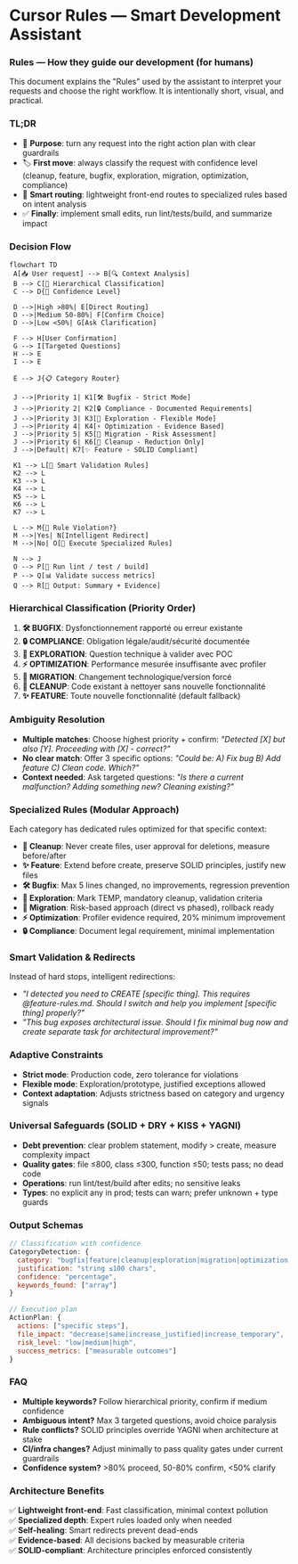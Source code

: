 # Cursor Rules — Smart Development Assistant

### Rules — How they guide our development (for humans)
This document explains the "Rules" used by the assistant to interpret your requests and choose the right workflow. It is intentionally short, visual, and practical.

### TL;DR
- 🧭 **Purpose**: turn any request into the right action plan with clear guardrails
- 🏷️ **First move**: always classify the request with confidence level (cleanup, feature, bugfix, exploration, migration, optimization, compliance)
- 🎯 **Smart routing**: lightweight front-end routes to specialized rules based on intent analysis
- ✅ **Finally**: implement small edits, run lint/tests/build, and summarize impact

### Decision Flow
```mermaid
flowchart TD
 A[📥 User request] --> B[🔍 Context Analysis]
 B --> C[🧩 Hierarchical Classification]
 C --> D{🎯 Confidence Level}
 
 D -->|High >80%| E[Direct Routing]
 D -->|Medium 50-80%| F[Confirm Choice]
 D -->|Low <50%| G[Ask Clarification]
 
 F --> H[User Confirmation]
 G --> I[Targeted Questions]
 H --> E
 I --> E
 
 E --> J{📋 Category Router}
 
 J -->|Priority 1| K1[🛠️ Bugfix - Strict Mode]
 J -->|Priority 2| K2[🔒 Compliance - Documented Requirements]
 J -->|Priority 3| K3[🧪 Exploration - Flexible Mode]
 J -->|Priority 4| K4[⚡ Optimization - Evidence Based]
 J -->|Priority 5| K5[🚚 Migration - Risk Assessment]
 J -->|Priority 6| K6[🧽 Cleanup - Reduction Only]
 J -->|Default| K7[✨ Feature - SOLID Compliant]
 
 K1 --> L[🔄 Smart Validation Rules]
 K2 --> L
 K3 --> L
 K4 --> L
 K5 --> L
 K6 --> L
 K7 --> L
 
 L --> M{🚨 Rule Violation?}
 M -->|Yes| N[Intelligent Redirect]
 M -->|No| O[🧾 Execute Specialized Rules]
 
 N --> J
 O --> P[🔁 Run lint / test / build]
 P --> Q[📊 Validate success metrics]
 Q --> R[🧩 Output: Summary + Evidence]
```

### Hierarchical Classification (Priority Order)
1. **🛠️ BUGFIX**: Dysfonctionnement rapporté ou erreur existante
2. **🔒 COMPLIANCE**: Obligation légale/audit/sécurité documentée  
3. **🧪 EXPLORATION**: Question technique à valider avec POC
4. **⚡ OPTIMIZATION**: Performance mesurée insuffisante avec profiler
5. **🚚 MIGRATION**: Changement technologique/version forcé
6. **🧽 CLEANUP**: Code existant à nettoyer sans nouvelle fonctionnalité
7. **✨ FEATURE**: Toute nouvelle fonctionnalité (default fallback)

### Ambiguity Resolution
- **Multiple matches**: Choose highest priority + confirm: *"Detected [X] but also [Y]. Proceeding with [X] - correct?"*
- **No clear match**: Offer 3 specific options: *"Could be: A) Fix bug B) Add feature C) Clean code. Which?"*
- **Context needed**: Ask targeted questions: *"Is there a current malfunction? Adding something new? Cleaning existing?"*

### Specialized Rules (Modular Approach)
Each category has dedicated rules optimized for that specific context:

- **🧽 Cleanup**: Never create files, user approval for deletions, measure before/after
- **✨ Feature**: Extend before create, preserve SOLID principles, justify new files
- **🛠️ Bugfix**: Max 5 lines changed, no improvements, regression prevention
- **🧪 Exploration**: Mark TEMP, mandatory cleanup, validation criteria
- **🚚 Migration**: Risk-based approach (direct vs phased), rollback ready
- **⚡ Optimization**: Profiler evidence required, 20% minimum improvement
- **🔒 Compliance**: Document legal requirement, minimal implementation

### Smart Validation & Redirects
Instead of hard stops, intelligent redirections:
- *"I detected you need to CREATE [specific thing]. This requires @feature-rules.md. Should I switch and help you implement [specific thing] properly?"*
- *"This bug exposes architectural issue. Should I fix minimal bug now and create separate task for architectural improvement?"*

### Adaptive Constraints
- **Strict mode**: Production code, zero tolerance for violations
- **Flexible mode**: Exploration/prototype, justified exceptions allowed  
- **Context adaptation**: Adjusts strictness based on category and urgency signals

### Universal Safeguards (SOLID + DRY + KISS + YAGNI)
- **Debt prevention**: clear problem statement, modify > create, measure complexity impact
- **Quality gates**: file ≤800, class ≤300, function ≤50; tests pass; no dead code
- **Operations**: run lint/test/build after edits; no sensitive leaks
- **Types**: no explicit any in prod; tests can warn; prefer unknown + type guards

### Output Schemas
```javascript
// Classification with confidence
CategoryDetection: {
  category: "bugfix|feature|cleanup|exploration|migration|optimization|compliance",
  justification: "string ≤100 chars",
  confidence: "percentage",
  keywords_found: ["array"]
}

// Execution plan
ActionPlan: {
  actions: ["specific steps"],
  file_impact: "decrease|same|increase_justified|increase_temporary", 
  risk_level: "low|medium|high",
  success_metrics: ["measurable outcomes"]
}
```

### FAQ
- **Multiple keywords?** Follow hierarchical priority, confirm if medium confidence
- **Ambiguous intent?** Max 3 targeted questions, avoid choice paralysis  
- **Rule conflicts?** SOLID principles override YAGNI when architecture at stake
- **CI/infra changes?** Adjust minimally to pass quality gates under current guardrails
- **Confidence system?** >80% proceed, 50-80% confirm, <50% clarify

### Architecture Benefits
✅ **Lightweight front-end**: Fast classification, minimal context pollution  
✅ **Specialized depth**: Expert rules loaded only when needed  
✅ **Self-healing**: Smart redirects prevent dead-ends  
✅ **Evidence-based**: All decisions backed by measurable criteria  
✅ **SOLID-compliant**: Architecture principles enforced consistently
